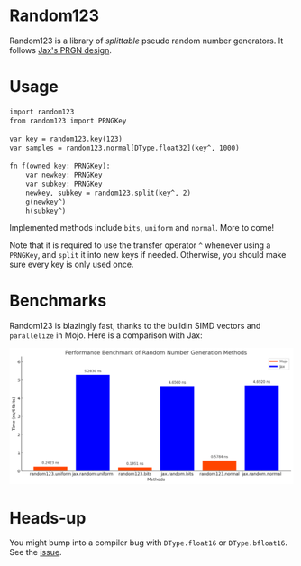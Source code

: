 # Random123

Random123 is a library of *splittable* pseudo random number generators. It follows [Jax's PRGN design](https://jax.readthedocs.io/en/latest/jep/263-prng.html).

# Usage

```mojo
import random123
from random123 import PRNGKey

var key = random123.key(123)
var samples = random123.normal[DType.float32](key^, 1000)

fn f(owned key: PRNGKey):
    var newkey: PRNGKey
    var subkey: PRNGKey
    newkey, subkey = random123.split(key^, 2)
    g(newkey^)
    h(subkey^)
```

Implemented methods include `bits`, `uniform` and `normal`. More to come!

Note that it is required to use the transfer operator `^` whenever using a `PRNGKey`, and `split` it into new keys if needed.
Otherwise, you should make sure every key is only used once.

# Benchmarks

Random123 is blazingly fast, thanks to the buildin SIMD vectors and `parallelize` in Mojo.
Here is a comparison with Jax:

![Benchmark Results](./benchmark_chart.png)


# Heads-up

You might bump into a compiler bug with `DType.float16` or `DType.bfloat16`. 
See the [issue](https://github.com/modularml/mojo/issues/3073#issue).
